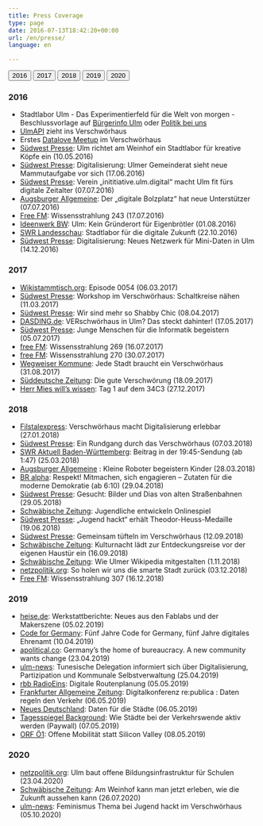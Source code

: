 ```yaml
---
title: Press Coverage
type: page
date: 2016-07-13T18:42:20+00:00
url: /en/presse/
language: en

---
```


[<button>2016</button>](#2016)
[<button>2017</button>](#2017)
[<button>2018</button>](#2018)
[<button>2019</button>](#2019)
[<button>2020</button>](#2020)

### 2016

  * Stadtlabor Ulm - Das Experimentierfeld für die Welt von morgen - Beschlussvorlage auf [Bürgerinfo Ulm][6] oder [Politik bei uns][7]
  * [UlmAPI][8] zieht ins Verschwörhaus
  * Erstes [Datalove Meetup][9] im Verschwörhaus
  * [Südwest Presse][10]: Ulm richtet am Weinhof ein Stadtlabor für kreative Köpfe ein (10.05.2016)
  * [Südwest Presse][11]: Digitalisierung: Ulmer Gemeinderat sieht neue Mammutaufgabe vor sich (17.06.2016)
  * [Südwest Presse][12]: Verein &#8222;inititiative.ulm.digital&#8220; macht Ulm fit fürs digitale Zeitalter (07.07.2016)
  * [Augsburger Allgemeine][13]: Der „digitale Bolzplatz“ hat neue Unterstützer (07.07.2016)
  * [Free FM][14]: Wissensstrahlung 243 (17.07.2016)
  * [Ideenwerk BW][15]: Ulm: Kein Gründerort für Eigenbrötler (01.08.2016)
  * [SWR Landesschau][16]: Stadtlabor für die digitale Zukunft (22.10.2016)
  * [Südwest Presse][17]: Digitalisierung: Neues Netzwerk für Mini-Daten in Ulm (14.12.2016)

### 2017

  * [Wikistammtisch.org][18]: Episode 0054 (06.03.2017)
  * [Südwest Presse][19]: Workshop im Verschwörhaus: Schaltkreise nähen (11.03.2017)
  * [Südwest Presse][20]: Wir sind mehr so Shabby Chic (08.04.2017)
  * [DASDING.de][21]: VERschwörhaus in Ulm? Das steckt dahinter! (17.05.2017)
  * [Südwest Presse][22]: Junge Menschen für die Informatik begeistern (05.07.2017)
  * [free FM][23]: Wissensstrahlung 269 (16.07.2017)
  * [free FM][24]: Wissensstrahlung 270 (30.07.2017)
  * [Wegweiser Kommune][25]: Jede Stadt braucht ein Verschwörhaus (31.08.2017)
  * [Süddeutsche Zeitung][26]: Die gute Verschwörung (18.09.2017)
  * [Herr Mies will&#8217;s wissen][27]: Tag 1 auf dem 34C3 (27.12.2017)

### 2018

  * [Filstalexpress][28]: Verschwörhaus macht Digitalisierung erlebbar (27.01.2018)
  * [Südwest Presse][49]: Ein Rundgang durch das Verschwörhaus (07.03.2018)
  * [SWR Aktuell Baden-Württemberg][29]: Beitrag in der 19:45-Sendung (ab 1:47) (25.03.2018)
  * [Augsburger Allgemeine][30] : Kleine Roboter begeistern Kinder (28.03.2018)
  * [BR alpha][31]: Respekt! Mitmachen, sich engagieren – Zutaten für die moderne Demokratie (ab 6:10) (29.04.2018)
  * [Südwest Presse][32]: Gesucht: Bilder und Dias von alten Straßenbahnen (29.05.2018)
  * [Schwäbische Zeitung][33]: Jugendliche entwickeln Onlinespiel
  * [Südwest Presse][34]: &#8222;Jugend hackt&#8220; erhält Theodor-Heuss-Medaille (19.06.2018)
  * [Südwest Presse][35]: Gemeinsam tüfteln im Verschwörhaus (12.09.2018)
  * [Schwäbische Zeitung][36]: Kulturnacht lädt zur Entdeckungsreise vor der eigenen Haustür ein (16.09.2018)
  * [Schwäbische Zeitung][37]: Wie Ulmer Wikipedia mitgestalten (1.11.2018)
  * [netzpolitik.org][38]: So holen wir uns die smarte Stadt zurück (03.12.2018)
  * [Free FM][39]: Wissensstrahlung 307 (16.12.2018)

### 2019  

  * [heise.de][40]: Werkstattberichte: Neues aus den Fablabs und der Makerszene (05.02.2019)
  * [Code for Germany][41]: Fünf Jahre Code for Germany, fünf Jahre digitales Ehrenamt (10.04.2019)
  * [apolitical.co][42]: Germany’s the home of bureaucracy. A new community wants change (23.04.2019)
  * [ulm-news][43]: Tunesische Delegation informiert sich über Digitalisierung, Partizipation und Kommunale Selbstverwaltung (25.04.2019)
  * [rbb RadioEins][44]: Digitale Routenplanung (05.05.2019)
  * [Frankfurter Allgemeine Zeitung][45]: Digitalkonferenz re:publica : Daten regeln den Verkehr (06.05.2019)
  * [Neues Deutschland][46]: Daten für die Städte (06.05.2019)
  * [Tagesspiegel Background][47]: Wie Städte bei der Verkehrswende aktiv werden (Paywall) (07.05.2019)
  * [ORF Ö1][48]: Offene Mobilität statt Silicon Valley (08.05.2019)

### 2020
  * [netzpolitik.org][51]: Ulm baut offene Bildungsinfrastruktur für Schulen (23.04.2020)
  * [Schwäbische Zeitung][50]: Am Weinhof kann man jetzt erleben, wie die Zukunft aussehen kann (26.07.2020)
  * [ulm-news][52]: Feminismus Thema bei Jugend hackt im Verschwörhaus (05.10.2020)

 [6]: http://buergerinfo.ulm.de/vo0050.php?__kvonr=4507
 [7]: https://politik-bei-uns.de/paper/571961b01ae6a03d37ecbbac
 [8]: http://www.ulmapi.de/news/2016/07/10/weinhof9.html
 [9]: http://www.meetup.com/de-DE/datalove-OK-Lab-Ulm/events/232411270/
 [10]: http://www.swp.de/3826555
 [11]: http://www.swp.de/3884928
 [12]: http://www.swp.de/3914382
 [13]: http://www.augsburger-allgemeine.de/neu-ulm/Der-digitale-Bolzplatz-hat-neue-Unterstuetzer-id38373467.html
 [14]: https://www.freefm.de/programm/wissensstrahlung/wissensstrahlung-17072016
 [15]: http://www.ideenwerkbw.de/ulm-standortportraet/
 [16]: http://www.swr.de/landesschau-aktuell/bw/ulm/ulmer-it-nachwuchs-stadtlabor-fuer-die-digitale-zukunft/-/id=1612/did=18357564/nid=1612/1wzjy9a/index.html
 [17]: http://www.swp.de/ulm/lokales/ulm_neu_ulm/Digitalisierung_-Neues-Netzwerk-fuer-Mini-Daten-in-Ulm-14169539.html
 [18]: https://wikistammtisch.org/wikistammtisch-episode-0054-mit-stefan-kaufmann/
 [19]: http://www.swp.de/ulm/lokales/ulm_neu_ulm/schaltkreise-naehen-14579542.html
 [20]: http://www.swp.de/ulm/lokales/ulm_neu_ulm/shabby-chic-im-verschwoerhaus-14758890.html
 [21]: https://www.dasding.de/ulm/Verschwoerhaus-Ulm/-/id=995166/nid=995166/did=1241604/14agkam/index.html
 [22]: http://www.swp.de/ulm/lokales/ulm_neu_ulm/kollegiaten-lernen-code-15364752.html
 [23]: https://www.freefm.de/programm/wissensstrahlung/wissensstrahlung-16072017
 [24]: https://www.freefm.de/programm/wissensstrahlung/wissensstrahlung-30072017
 [25]: https://blog.wegweiser-kommune.de/allgemein/jede-stadt-braucht-ein-verschwoerhaus-wie-in-ulm
 [26]: http://www.sueddeutsche.de/wirtschaft/smart-city-die-guten-nerds-1.3671440
 [27]: https://mies.me/2017/12/27/herr-mies-sagtwat-tag-1-auf-dem-34c3/
 [28]: https://filstalexpress.de/lokalnachrichten/64010/
 [29]: https://www.ardmediathek.de/tv/SWR-Aktuell-Baden-W%C3%BCrttemberg/Sendung-19-45-Uhr/SWR-Baden-W%C3%BCrttemberg/Video?bcastId=254078&documentId=51122336
 [30]: https://www.augsburger-allgemeine.de/neu-ulm/Kleine-Roboter-begeistern-Kinder-id50757506.html
 [31]: https://www.br.de/mediathek/video/respekt-29042018-mitmachen-sich-engagieren-zutaten-fuer-die-moderne-demokratie-av:5ab3d4a44001e50018939daf
 [32]: https://www.swp.de/suedwesten/staedte/ulm/gesucht_-bilder-und-dias-von-alten-strassenbahnen-26844278.html
 [33]: https://www.schwaebische.de/landkreis/alb-donau-kreis/ulm_video,-jugendliche-entwickeln-onlinespiel-_vidid,146976.html
 [34]: https://www.swp.de/suedwesten/staedte/ulm/_jugend-hackt_-erhaelt-theodor-heuss-medaille-27006564.html
 [35]: https://www.swp.de/suedwesten/staedte/ulm/gemeinsam-tuefteln-im-verschwoerhaus-27622024.html
 [36]: https://www.schwaebische.de/landkreis/alb-donau-kreis/ulm_artikel,-kulturnacht-l%C3%A4dt-zur-entdeckungsreise-vor-der-eigenen-haust%C3%BCr-ein-_arid,10933590.html
 [37]: https://www.schwaebische.de/landkreis/alb-donau-kreis/ulm_artikel,-wie-ulmer-wikipedia-mitgestalten-_arid,10957310.html
 [38]: https://netzpolitik.org/2018/so-holen-wir-uns-die-smarte-stadt-zurueck/
 [39]: https://www.freefm.de/artikel/wissensstrahlung-16122018
 [40]: https://www.heise.de/make/meldung/Werkstattberichte-Neues-aus-den-Fablabs-und-der-Makerszene-4267257.html
 [41]: https://codefor.de/blog/Fuenf-Jahre-Code-for-Germany.html
 [42]: https://apolitical.co/solution_article/germanys-the-home-of-bureaucracy-a-new-community-wants-change/
 [43]: https://www.ulm-news.de/weblog/ulm-news/view/dt/3/article/69118/Tunesische_Delegation_informiert_sich_-uuml-ber_Digitalisierung-_Partizipation_und_Kommunale_Selbstverwaltung.html
 [44]: https://www.radioeins.de/programm/sendungen/die_sonntagsfahrer/_/mobilitaet-auf-der-re-publica-digitale-routenplanung--.html
 [45]: https://www.faz.net/aktuell/feuilleton/debatten/auf-der-re-publica-geht-es-um-mobilitaet-von-morgen-16173786.html
 [46]: https://www.neues-deutschland.de/artikel/1118110.re-publica-daten-fuer-die-staedte.html
 [47]: https://background.tagesspiegel.de/wie-staedte-bei-der-verkehrswende-aktiv-werden
 [48]: https://oe1.orf.at/player/20190508/552826
 [49]: https://www.swp.de/suedwesten/staedte/ulm/ein-rundgang-durch-das-verschwoerhaus-24942072.html
 [50]: https://www.schwaebische.de/landkreis/alb-donau-kreis/ulm_artikel,-am-weinhof-kann-man-jetzt-erleben-wie-die-zukunft-aussehen-kann-_arid,11250291.html
 [51]: https://netzpolitik.org/2020/ulm-baut-offene-bildungsinfrastruktur-fuer-schulen/
 [52]: https://www.ulm-news.de/weblog/ulm-news/view/dt/3/article/77002/Feminismus_Thema_bei_Jugend_hackt_im_Verschwoerhaus.html
